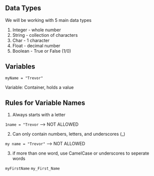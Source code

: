 ## Data Types

We will be working with 5 main data types
1. Integer - whole number
2. String - collection of characters
3. Char - 1 character
4. Float - decimal number
5. Boolean - True or False (1/0)

## Variables

`myName = "Trevor"`

Variable: Container, holds a value

## Rules for Variable Names

1. Always starts with a letter

`1name = "Trevor` --> NOT ALLOWED

2. Can only contain numbers, letters, and underscores
(_)

`my name = "Trevor"` --> NOT ALLOWED

3. if more than one word, use CamelCase or underscores to seperate words

`myFirstName` `my_First_Name`